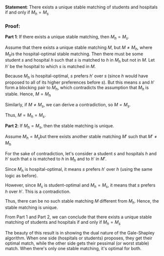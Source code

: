 
**Statement**: There exists a unique stable matching of students and hospitals if and only if $M_{h}= M_{s}$

### Proof:

**Part 1**: If there exists a unique stable matching, then $M_{h}= M_{s}$​.

Assume that there exists a unique stable matching $M$, but $M \ne M_{h}$​, where $M_{h}$​ is the hospital-optimal stable matching. Then there must be some student $s$ and hospital $h$ such that $s$ is matched to $h$ in $M_{h}$​ but not in $M$. Let $h'$ be the hospital to which $s$ is matched in $M$.

Because $M_{h}$​ is hospital-optimal, $s$ prefers $h'$ over $s$ (since $h$ would have proposed to all of its higher preferences before $s$). But this means $s$ and $h'$ form a blocking pair to $M_{h}$​, which contradicts the assumption that $M_{h}$​ is stable. Hence, $M=M_{h}$

Similarly, if $M \ne M_{s}$, we can derive a contradiction, so $M = M_{s}$.

Thus, $M = M_{h}= M_{s}$.

**Part 2**: If $M_{h}= M_{s}$, then the stable matching is unique.

Assume $M_{h}= M_{s}$​ but there exists another stable matching $M'$ such that $M' \ne M_{h}$

For the sake of contradiction, let's consider a student $s$ and hospitals $h$ and $h'$ such that $s$ is matched to $h$ in $M_{h}$ and to $h'$ in $M'$.

Since $M_{h}$​ is hospital-optimal, it means $s$ prefers $h'$ over $h$ (using the same logic as before).

However, since $M_{s}$ is student-optimal and $M_{h}= M_{s}$​, it means that $s$ prefers $h$ over $h'$. This is a contradiction.

Thus, there can be no such stable matching $M$ different from $M_{h}$​. Hence, the stable matching is unique.

From Part 1 and Part 2, we can conclude that there exists a unique stable matching of students and hospitals if and only if $M_{h}=M_{s}$

The beauty of this result is in showing the dual nature of the Gale-Shapley algorithm. When one side (hospitals or students) proposes, they get their optimal match, while the other side gets their pessimal (or worst stable) match. When there's only one stable matching, it's optimal for both.